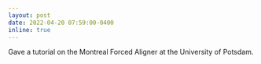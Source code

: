 ```yaml
---
layout: post
date: 2022-04-20 07:59:00-0400
inline: true
---
```


Gave a tutorial on the Montreal Forced Aligner at the University of Potsdam.